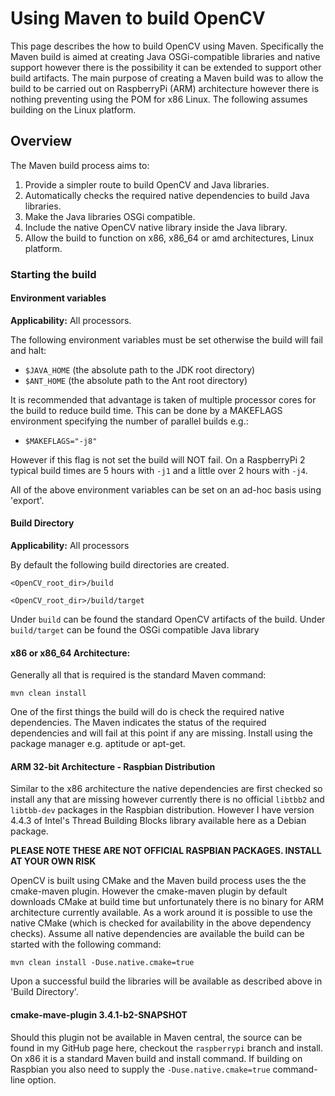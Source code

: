 # Using Maven to build OpenCV

This page describes the how to build OpenCV using Maven. Specifically the Maven build is aimed at creating Java OSGi-compatible libraries and native support however there is the possibility it can be extended to support other build artifacts. The main purpose of creating a Maven build was to allow the build to be carried out on RaspberryPi (ARM) architecture however there is nothing preventing using the POM for x86 Linux. The following assumes building on the Linux platform.

## Overview
The Maven build process aims to:
  1. Provide a simpler route to build OpenCV and Java libraries.
  2. Automatically checks the required native dependencies to build Java libraries.
  3. Make the Java libraries OSGi compatible.
  4. Include the native OpenCV native library inside the Java library.
  5. Allow the build to function on x86, x86_64 or amd architectures, Linux platform.

### Starting the build
#### Environment variables
**Applicability:** All processors.

   The following environment variables must be set otherwise the build will fail and halt:

   * `$JAVA_HOME` (the absolute path to the JDK root directory)
   * `$ANT_HOME` (the absolute path to the Ant root directory)

It is recommended that advantage is taken of multiple processor cores for the build to reduce build time. This can be done by a MAKEFLAGS environment specifying the number of parallel builds e.g.:

   * `$MAKEFLAGS="-j8"`

However if this flag is not set the build will NOT fail. On a RaspberryPi 2 typical build times are 5 hours with `-j1` and a little over 2 hours with `-j4`.

All of the above environment variables can be set on an ad-hoc basis using 'export'.
#### Build Directory
**Applicability:** All processors

By default the following build directories are created.

`<OpenCV_root_dir>/build`

`<OpenCV_root_dir>/build/target`

Under `build` can be found the standard OpenCV artifacts of the build. Under `build/target` can be found the OSGi compatible Java library
#### x86 or x86_64 Architecture:
Generally all that is required is the standard Maven command:

`mvn clean install`

One of the first things the build will do is check the required native dependencies. The Maven indicates the status of the required dependencies and will fail at this point if any are missing. Install using the package manager e.g. aptitude or apt-get.

#### ARM 32-bit Architecture - Raspbian Distribution
Similar to the x86 architecture the native dependencies are first checked so install any that are missing however currently there is no official `libtbb2` and `libtbb-dev` packages in the Raspbian distribution. However I have version 4.4.3 of Intel's Thread Building Blocks library available here as a Debian package.

**PLEASE NOTE THESE ARE NOT OFFICIAL RASPBIAN PACKAGES. INSTALL AT YOUR OWN RISK**

OpenCV is built using CMake and the Maven build process uses the the cmake-maven plugin. However the cmake-maven plugin by default downloads CMake at build time but unfortunately there is no binary for ARM architecture currently available. As a work around it is possible to use the native CMake (which is checked for availability in the above dependency checks). Assume all native dependencies are available the build can be started with the following command:

`mvn clean install -Duse.native.cmake=true`

Upon a successful build the libraries will be available as described above in 'Build Directory'.

#### cmake-mave-plugin 3.4.1-b2-SNAPSHOT
Should this plugin not be available in Maven central, the source can be found in my GitHub page here, checkout the `raspberrypi` branch and install. On x86 it is a standard Maven build and install command. If building on Raspbian you also need to supply the `-Duse.native.cmake=true` command-line option.
